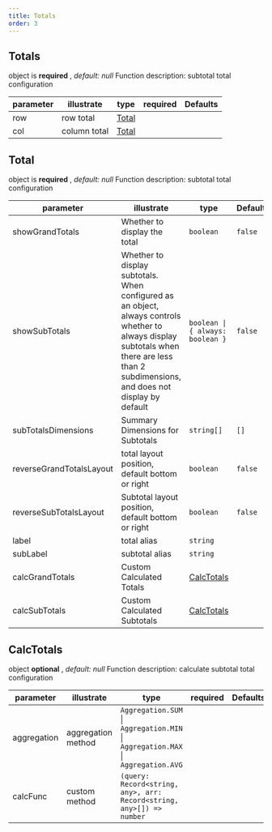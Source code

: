 ```yaml
---
title: Totals
order: 3
---
```


## Totals

object is **required** , *default: null* Function description: subtotal total configuration

| parameter | illustrate   | type                                       | required | Defaults |
| --------- | ------------ | ------------------------------------------ | -------- | -------- |
| row       | row total    | [Total](/docs/api/general/s2-options#total) |          |          |
| col       | column total | [Total](/docs/api/general/s2-options#total) |          |          |

## Total

object is **required** , *default: null* Function description: subtotal total configuration

| parameter           | illustrate                                                                                                                                                                                | type                             | Defaults | required |
| ------------------- | ----------------------------------------------------------------------------------------------------------------------------------------------------------------------------------------- | -------------------------------- | -------- | -------- |
| showGrandTotals     | Whether to display the total                                                                                                                                                              | `boolean`                        | `false`  |          |
| showSubTotals       | Whether to display subtotals. When configured as an object, always controls whether to always display subtotals when there are less than 2 subdimensions, and does not display by default | `boolean \| { always: boolean }` | `false`  |          |
| subTotalsDimensions | Summary Dimensions for Subtotals                                                                                                                                                          | `string[]`                       | `[]`     |          |
| reverseGrandTotalsLayout       | total layout position, default bottom or right                                                                                                                                            | `boolean`                        | `false`  |          |
| reverseSubTotalsLayout    | Subtotal layout position, default bottom or right                                                                                                                                         | `boolean`                        | `false`  |          |
| label               | total alias                                                                                                                                                                               | `string`                         |          |          |
| subLabel            | subtotal alias                                                                                                                                                                            | `string`                         |          |          |
| calcGrandTotals          | Custom Calculated Totals                                                                                                                                                                  | [CalcTotals](#calctotals)        |          |          |
| calcSubTotals       | Custom Calculated Subtotals                                                                                                                                                               | [CalcTotals](#calctotals)        |          |          |

## CalcTotals

object **optional** , *default: null* Function description: calculate subtotal total configuration

| parameter   | illustrate         | type                                                                             | required | Defaults |
| ----------- | ------------------ | -------------------------------------------------------------------------------- | -------- | -------- |
| aggregation | aggregation method | `Aggregation.SUM` \| `Aggregation.MIN` \| `Aggregation.MAX` \| `Aggregation.AVG` |          |          |
| calcFunc    | custom method      | `(query: Record<string, any>, arr: Record<string, any>[]) => number`             |          |          |
